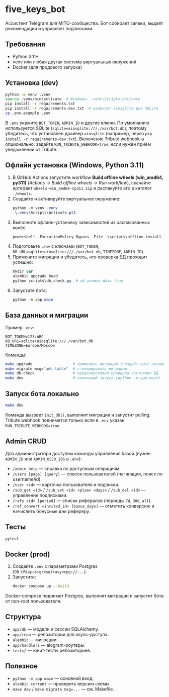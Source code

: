 # five_keys_bot

Ассистент Telegram для MITO-сообщества. Бот собирает заявки, выдаёт рекомендации и управляет подписками.

## Требования

- Python 3.11+
- venv или любая другая система виртуальных окружений
- Docker (для продового запуска)

## Установка (dev)

```bash
python -m venv .venv
source .venv/bin/activate  # Windows: .venv\Scripts\activate
pip install -r requirements.txt
pip install -r requirements-dev.txt  # включает aiosqlite для SQLite
cp .env.example .env
```

В `.env` укажите `BOT_TOKEN`, `ADMIN_ID` и другие ключи. По умолчанию используется SQLite (`sqlite+aiosqlite:///./var/bot.db`),
поэтому убедитесь, что установлен драйвер `aiosqlite` (например, через `pip install -r requirements-dev.txt`).
Включение Tribute webhook-а опционально: задайте `RUN_TRIBUTE_WEBHOOK=true`, если нужен приём уведомлений от Tribute.

## Офлайн установка (Windows, Python 3.11)

1) В GitHub Actions запустите workflow **Build offline wheels (win_amd64, py311)** (*Actions → Build offline wheels → Run workflow*), скачайте артефакт `wheels-win_amd64-cp311.zip` и распакуйте его в каталог `./wheels`.
2) Создайте и активируйте виртуальное окружение:
   ```powershell
   python -m venv .venv
   .\.venv\Scripts\Activate.ps1
   ```
3) Выполните офлайн-установку зависимостей из распакованных колёс:
   ```powershell
   powershell -ExecutionPolicy Bypass -File .\scripts\offline_install.ps1 -WheelsDir .\wheels
   ```
4) Подготовьте `.env` с ключами (`BOT_TOKEN`, `DB_URL=sqlite+aiosqlite:///./var/bot.db`, `TIMEZONE`, `ADMIN_ID`).
5) Примените миграции и убедитесь, что проверка БД проходит успешно:
   ```powershell
   mkdir var
   alembic upgrade head
   python scripts\db_check.py  # ok должно быть true
   ```
6) Запустите бота:
   ```powershell
   python -m app.main
   ```

## База данных и миграции

Пример `.env`:

```
BOT_TOKEN=123:ABC
DB_URL=sqlite+aiosqlite:///./var/bot.db
TIMEZONE=Europe/Moscow
```

Команды:

```bash
make upgrade                  # применить миграции (создаёт var/ автоматически)
make migrate msg="add table"  # сгенерировать миграцию
make db-check                 # предзапусковая проверка состояния БД
make dev                      # локальный запуск (python -m app.main)
```

## Запуск бота локально

```bash
make dev
```

Команда вызовет `init_db()`, выполнит миграции и запустит polling.
Tribute webhook поднимется только если в `.env` указан `RUN_TRIBUTE_WEBHOOK=true`.

## Admin CRUD

Для администратора доступны команды управления базой (нужен `ADMIN_ID` или `ADMIN_USER_IDS` в `.env`):

- `/admin_help` — справка по доступным операциям.
- `/users [page] [query]` — список пользователей (пагинация, поиск по username/id).
- `/user <id>` — карточка пользователя и подписки.
- `/sub_get <id>` / `/sub_set <id> <plan> <days>` / `/sub_del <id>` — управление подписками.
- `/refs <id> [period]` — список рефералов (периоды `7d`, `30d`, `all`).
- `/ref_convert <invited_id> [bonus_days]` — отметить конверсию и начислить бонусные дни рефереру.

## Тесты

```bash
pytest
```

## Docker (prod)

1. Создайте `.env` с параметрами Postgres (`DB_URL=postgresql+asyncpg://...`).
2. Запустите:
   ```bash
   docker compose up --build
   ```

Docker-compose поднимет Postgres, выполнит миграции и запустит бота от non-root пользователя.

## Структура

- `app/db` — модели и сессии SQLAlchemy.
- `app/repo` — репозитории для async-доступа.
- `alembic` — миграции.
- `app/handlers` — aiogram-роутеры.
- `tests/` — юнит-тесты репозиториев.

## Полезное

- `python -m app.main` — основной вход.
- `alembic current` — проверить версию схемы.
- `make dev` / `make migrate msg=...` — см. Makefile.

